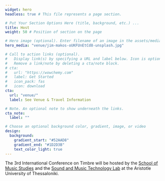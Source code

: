 ```yaml
---
widget: hero
headless: true # This file represents a page section.

# Put Your Section Options Here (title, background, etc.) ...
title: Host
weight: 50 # Position of section on the page

# Hero image (optional). Enter filename of an image in the assets/media/ folder.
hero_media: "venue/jim-makos-oUKFUnEtCd8-unsplash.jpg"

# Call to action links (optional).
#   Display link(s) by specifying a URL and label below. Icon is optional for `cta`.
#   Remove a link/note by deleting a cta/note block.
# cta:
#   url: "https://wowchemy.com"
#   label: Get Started
#   icon_pack: fas
#   icon: download
cta:
  url: "venue/"
  label: See Venue & Travel Information

# Note. An optional note to show underneath the links.
cta_note:
  label: ""

# Choose an optional background color, gradient, image, or video
design:
  background:
    gradient_start: "#52AAD8"
    gradient_end: "#1D2D3B"
    text_color_light: true
---
```


The 3rd International Conference on Timbre will be hosted by the [School of Music Studies](https://www.mus.auth.gr/en/) and the [Sound and Music Technology Lab](https://smtl.mus.auth.gr/) at the Aristotle University of Thessaloniki. <br><br>
